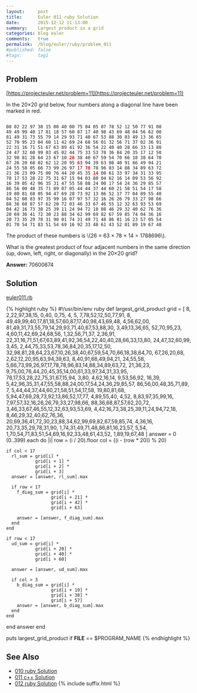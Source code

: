 ```yaml
---
layout:     post
title:      Euler 011 ruby Solution
date:       2015-12-12 11:13:00
summary:    Largest product in a grid
categories: blog euler
comments:   true
permalink:  /blog/euler/ruby/problem_011
#published: false
#tags:      tag1
---
```


## Problem

[https://projecteuler.net/problem=11](https://projecteuler.net/problem=11)

In the 20×20 grid below, four numbers along a diagonal line have been marked in red.

<div class="highlight"><pre><code class="language-text" data-lang="text">
08 02 22 97 38 15 00 40 00 75 04 05 07 78 52 12 50 77 91 08
49 49 99 40 17 81 18 57 60 87 17 40 98 43 69 48 04 56 62 00
81 49 31 73 55 79 14 29 93 71 40 67 53 88 30 03 49 13 36 65
52 70 95 23 04 60 11 42 69 24 68 56 01 32 56 71 37 02 36 91
22 31 16 71 51 67 63 89 41 92 36 54 22 40 40 28 66 33 13 80
24 47 32 60 99 03 45 02 44 75 33 53 78 36 84 20 35 17 12 50
32 98 81 28 64 23 67 10 <span style="color:#ff0000;"><b>26</b></span> 38 40 67 59 54 70 66 18 38 64 70
67 26 20 68 02 62 12 20 95 <span style="color:#ff0000;"><b>63</b></span> 94 39 63 08 40 91 66 49 94 21
24 55 58 05 66 73 99 26 97 17 <span style="color:#ff0000;"><b>78</b></span> 78 96 83 14 88 34 89 63 72
21 36 23 09 75 00 76 44 20 45 35 <span style="color:#ff0000;"><b>14</b></span> 00 61 33 97 34 31 33 95
78 17 53 28 22 75 31 67 15 94 03 80 04 62 16 14 09 53 56 92
16 39 05 42 96 35 31 47 55 58 88 24 00 17 54 24 36 29 85 57
86 56 00 48 35 71 89 07 05 44 44 37 44 60 21 58 51 54 17 58
19 80 81 68 05 94 47 69 28 73 92 13 86 52 17 77 04 89 55 40
04 52 08 83 97 35 99 16 07 97 57 32 16 26 26 79 33 27 98 66
88 36 68 87 57 62 20 72 03 46 33 67 46 55 12 32 63 93 53 69
04 42 16 73 38 25 39 11 24 94 72 18 08 46 29 32 40 62 76 36
20 69 36 41 72 30 23 88 34 62 99 69 82 67 59 85 74 04 36 16
20 73 35 29 78 31 90 01 74 31 49 71 48 86 81 16 23 57 05 54
01 70 54 71 83 51 54 69 16 92 33 48 61 43 52 01 89 19 67 48
</code></pre></div>

The product of these numbers is \\(26 × 63 × 78 × 14 = 1788696\\).

What is the greatest product of four adjacent numbers in the same direction (up, down, left, right, or diagonally) in the 20×20 grid?

**Answer:** 70600674

## Solution

[euler011.rb](https://github.com/tvarley/euler/blob/master/ruby/lib/euler011.rb)

{% highlight ruby %}
#!/usr/bin/env ruby
def largest_grid_product
  grid =
  [
     8, 2,22,97,38,15, 0,40, 0,75, 4, 5, 7,78,52,12,50,77,91, 8,
    49,49,99,40,17,81,18,57,60,87,17,40,98,43,69,48, 4,56,62,00,
    81,49,31,73,55,79,14,29,93,71,40,67,53,88,30, 3,49,13,36,65,
    52,70,95,23, 4,60,11,42,69,24,68,56, 1,32,56,71,37, 2,36,91,
    22,31,16,71,51,67,63,89,41,92,36,54,22,40,40,28,66,33,13,80,
    24,47,32,60,99, 3,45, 2,44,75,33,53,78,36,84,20,35,17,12,50,
    32,98,81,28,64,23,67,10,26,38,40,67,59,54,70,66,18,38,64,70,
    67,26,20,68, 2,62,12,20,95,63,94,39,63, 8,40,91,66,49,94,21,
    24,55,58, 5,66,73,99,26,97,17,78,78,96,83,14,88,34,89,63,72,
    21,36,23, 9,75,00,76,44,20,45,35,14,00,61,33,97,34,31,33,95,
    78,17,53,28,22,75,31,67,15,94, 3,80, 4,62,16,14, 9,53,56,92,
    16,39, 5,42,96,35,31,47,55,58,88,24,00,17,54,24,36,29,85,57,
    86,56,00,48,35,71,89, 7, 5,44,44,37,44,60,21,58,51,54,17,58,
    19,80,81,68, 5,94,47,69,28,73,92,13,86,52,17,77, 4,89,55,40,
     4,52, 8,83,97,35,99,16, 7,97,57,32,16,26,26,79,33,27,98,66,
    88,36,68,87,57,62,20,72, 3,46,33,67,46,55,12,32,63,93,53,69,
     4,42,16,73,38,25,39,11,24,94,72,18, 8,46,29,32,40,62,76,36,
    20,69,36,41,72,30,23,88,34,62,99,69,82,67,59,85,74, 4,36,16,
    20,73,35,29,78,31,90, 1,74,31,49,71,48,86,81,16,23,57, 5,54,
     1,70,54,71,83,51,54,69,16,92,33,48,61,43,52, 1,89,19,67,48
  ]
  answer = 0
  (0..399).each do |i|
    row = (i / 20).floor
    col = ((i - (row * 20)) % 20)

    if col < 17
      rl_sum = grid[i] *
               grid[i + 1] *
               grid[i + 2] *
               grid[i + 3]
      answer = [answer, rl_sum].max

      if row < 17
        f_diag_sum = grid[i] *
                     grid[i + 21] *
                     grid[i + 42] *
                     grid[i + 63]

        answer = [answer, f_diag_sum].max
      end
    end

    if row < 17
      ud_sum = grid[i] *
               grid[i + 20] *
               grid[i + 40] *
               grid[i + 60]

      answer = [answer, ud_sum].max

      if col > 3
        b_diag_sum = grid[i] *
                     grid[i + 19] *
                     grid[i + 38] *
                     grid[i + 57]
        answer = [answer, b_diag_sum].max
      end
    end
  end
  answer
end

puts largest_grid_product if __FILE__ == $PROGRAM_NAME
{% endhighlight %}

## See Also
* [010 ruby Solution]({{site.baseurl}}/blog/euler/ruby/problem_010)
* [011 c++ Solution]({{site.baseurl}}/blog/euler/cpp/problem_011)
* [012 ruby Solution]({{site.baseurl}}/blog/euler/ruby/problem_012)
{% include suffix.html %}
